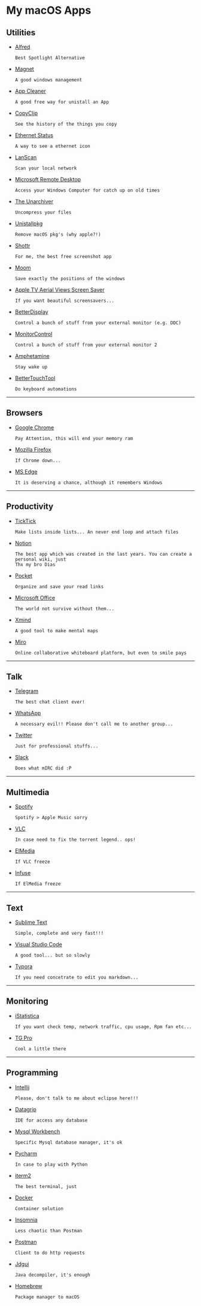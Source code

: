 # My macOS Apps

## Utilities
* [Alfred](http://www.alfredapp.com/)
	```
	Best Spotlight Alternative
	```

* [Magnet](https://apps.apple.com/us/app/magnet/id441258766?mt=12)
	```
	A good windows management
	```
	
* [App Cleaner](https://freemacsoft.net/appcleaner/)
	```
	A good free way for unistall an App
	```

* [CopyClip](https://apps.apple.com/br/app/copyclip-clipboard-history/id595191960?mt=12)
	```
	See the history of the things you copy
	```

* [Ethernet Status](https://apps.apple.com/br/app/ethernet-status-lite/id1227616292?mt=12)
	```
	A way to see a ethernet icon
	```

* [LanScan](https://apps.apple.com/br/app/lanscan/id472226235?mt=12)
	```
	Scan your local network
	```

* [Microsoft Remote Desktop](https://apps.apple.com/br/app/microsoft-remote-desktop/id1295203466?mt=12)
	```
	Access your Windows Computer for catch up on old times
	```

* [The Unarchiver](https://apps.apple.com/br/app/the-unarchiver/id425424353?mt=12)
	```
	Uncompress your files
	```

* [Unistallpkg](https://www.corecode.io/uninstallpkg/)
	```
	Remove macOS pkg's (why apple?!)
	```

* [Shottr](https://shottr.cc)
	```
	For me, the best free screenshot app
	```

* [Moom](https://apps.apple.com/br/app/moom/id419330170?l=en&mt=12)
	```
	Save exactly the positions of the windows
	```

* [Apple TV Aerial Views Screen Saver](https://github.com/JohnCoates/Aerial)
	```
	If you want beautiful screensavers...
	```

* [BetterDisplay](https://github.com/waydabber/BetterDisplay)
	```
	Control a bunch of stuff from your external monitor (e.g. DDC)

	```

* [MonitorControl](https://github.com/MonitorControl/MonitorControl)
	```
	Control a bunch of stuff from your external monitor 2

	```

* [Amphetamine](https://apps.apple.com/br/app/amphetamine/id937984704?mt=12)	
	```
	Stay wake up
	```

* [BetterTouchTool](https://folivora.ai)
	```
	Do keyboard automations
	```

---

## Browsers
* [Google Chrome](https://www.google.com/intl/pt-BR/chrome/)
	```
	Pay Attention, this will end your memory ram
	```
	
* [Mozilla Firefox](https://www.mozilla.org/pt-BR/firefox/download/thanks/)
	```
	If Chrome down...
	```

* [MS Edge](https://www.microsoft.com/en-us/edge/download?form=MA13FJ)
	```
	It is deserving a chance, although it remembers Windows
	```	

---

## Productivity
* [TickTick](https://ticktick.com/about/mac)
	```
	Make lists inside lists... An never end loop and attach files
	```
	
* [Notion](https://www.notion.so/desktop)
	``` 
	The best app which was created in the last years. You can create a personal wiki, just
	Thx my bro Dias
	```	

* [Pocket](https://apps.apple.com/br/app/pocket/id568494494?l=en&mt=12)
	``` 
	Organize and save your read links
	```

* [Microsoft Office](https://www.microsoft.com/pt-br/microsoft-365/)
	``` 
	The world not survive without them...
	```

* [Xmind](https://www.xmind.net/)
	``` 
	A good tool to make mental maps
	```
	
* [Miro](https://miro.com/apps/)
	``` 
	Online collaborative whiteboard platform, but even to smile pays
	```

---

## Talk
* [Telegram](https://macos.telegram.org/)
	```
	The best chat client ever!
	```
	
* [WhatsApp](https://apps.apple.com/br/app/whatsapp-desktop/id1147396723?l=en)
	```
	A necessary evil!! Please don't call me to another group...
	```

* [Twitter](https://apps.apple.com/br/app/twitter/id1482454543?l=en&mt=12)
	```
	Just for professional stuffs...
	```

* [Slack](https://slack.com/intl/pt-br/downloads/windows)
	```
	Does what mIRC did :P	
	```

---

## Multimedia


* [Spotify](https://www.spotify.com/br/download/other/)
	```
	Spotify > Apple Music sorry
	```

* [VLC](https://www.videolan.org/vlc/download-macosx.pt-BR.html)
	```
	In case need to fix the torrent legend.. ops!
	```

* [ElMedia](https://apps.apple.com/br/app/elmedia-video-player/id1044549675?mt=12)
   ```
   If VLC freeze
   ```

* [Infuse](https://apps.apple.com/us/app/infuse-video-player/id1136220934)
   ```
   If ElMedia freeze
   ```

---


## Text

* [Sublime Text](https://www.sublimetext.com/download)
	```
	Simple, complete and very fast!!!
	```

* [Visual Studio Code](https://code.visualstudio.com/download)
	```
	A good tool... but so slowly
	```
	
* [Typora](https://typora.io/)
	```
	If you need concetrate to edit you markdown...
	```	

---

## Monitoring

* [iStatistica](https://www.imagetasks.com/system-battery-network-monitor-widget/)
	```
	If you want check temp, network traffic, cpu usage, Rpm fan etc...
	```	

* [TG Pro](https://www.tunabellysoftware.com/tgpro/)
	```
	Cool a little there
	```

---

## Programming

* [Intellij](https://www.jetbrains.com/pt-br/idea/download/#section=mac)
	```
	Please, don't talk to me about eclipse here!!!
	```

* [Datagrip](https://www.jetbrains.com/pt-br/datagrip/download/#section=mac)
	```
	IDE for access any database
	```

* [Mysql Workbench](https://www.mysql.com/products/workbench/)
	```
	Specific Mysql database manager, it's ok
	```

* [Pycharm](https://www.jetbrains.com/pt-br/pycharm/)
	```
	In case to play with Python
	```

* [iterm2](https://www.iterm2.com/)
	```
	The best terminal, just
	```

* [Docker](https://www.docker.com/products/docker-desktop)
	```
	Container solution
	```

* [Insomnia](https://insomnia.rest/download)
	```
	Less chaotic than Postman
	```

* [Postman](https://www.postman.com/downloads/)
	```
	Client to do http requests
	```
	
* [Jdgui](http://java-decompiler.github.io/)
	```
	Java decompiler, it's enough
	```	

* [Homebrew](https://brew.sh/index_pt-br)
	```
	Package manager to macOS
	```

